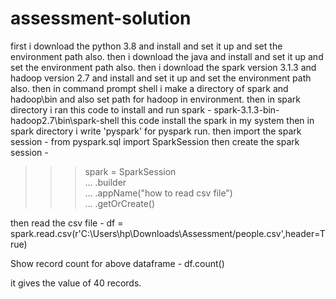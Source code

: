 # assessment-solution

first i download the python 3.8 and install and set it up and set the environment path also.
then i download the java and install and set it up and set the environment path also.
then i download the spark version 3.1.3 and hadoop version 2.7 and install and set it up and set the environment path also.
then in command prompt shell i make a directory of spark and hadoop\bin and also set path for hadoop in environment.
then in spark directory i ran this code to install and run spark - spark-3.1.3-bin-hadoop2.7\bin\spark-shell
this code install the spark in my system then in spark directory i write 'pyspark' for pyspark run.
then import the spark session - from pyspark.sql import SparkSession
then create the spark session - 
>>> spark = SparkSession \
...     .builder \
...     .appName("how to read csv file") \
...     .getOrCreate()

then read the csv file  - 
df = spark.read.csv(r'C:\Users\hp\Downloads\Assessment/people.csv',header=True)

Show record count for above dataframe - df.count()

it gives the value of 40 records.
